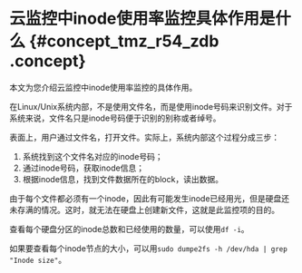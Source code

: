 # 云监控中inode使用率监控具体作用是什么 {#concept_tmz_r54_zdb .concept}

本文为您介绍云监控中inode使用率监控的具体作用。

在Linux/Unix系统内部，不是使用文件名，而是使用inode号码来识别文件。对于系统来说，文件名只是inode号码便于识别的别称或者绰号。

表面上，用户通过文件名，打开文件。实际上，系统内部这个过程分成三步：

1.  系统找到这个文件名对应的inode号码；
2.  通过inode号码，获取inode信息；
3.  根据inode信息，找到文件数据所在的block，读出数据。

由于每个文件都必须有一个inode，因此有可能发生inode已经用光，但是硬盘还未存满的情况。这时，就无法在硬盘上创建新文件，这就是此监控项的目的。

查看每个硬盘分区的inode总数和已经使用的数量，可以使用`df -i`。

如果要查看每个inode节点的大小，可以用`sudo dumpe2fs -h /dev/hda | grep "Inode size"`。

